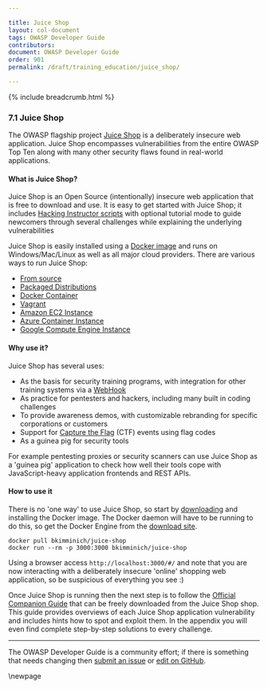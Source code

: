 ```yaml
---

title: Juice Shop
layout: col-document
tags: OWASP Developer Guide
contributors:
document: OWASP Developer Guide
order: 901
permalink: /draft/training_education/juice_shop/

---
```


{% include breadcrumb.html %}

### 7.1 Juice Shop

The OWASP flagship project [Juice Shop][juice] is a deliberately insecure web application.
Juice Shop encompasses vulnerabilities from the entire OWASP Top Ten
along with many other security flaws found in real-world applications.

#### What is Juice Shop?

Juice Shop is an Open Source (intentionally) insecure web application that is free to download and use.
It is easy to get started with Juice Shop; it includes [Hacking Instructor scripts][juicetutorial]
with optional tutorial mode to guide newcomers through several challenges while explaining the underlying vulnerabilities

Juice Shop is easily installed using a [Docker image][juicedocker]
and runs on Windows/Mac/Linux as well as all major cloud providers.
There are various ways to run Juice Shop:

* [From source](https://hub.docker.com/r/bkimminich/juice-shop#from-sources)
* [Packaged Distributions](https://hub.docker.com/r/bkimminich/juice-shop#packaged-distributions)
* [Docker Container](https://hub.docker.com/r/bkimminich/juice-shop#docker-container)
* [Vagrant](https://hub.docker.com/r/bkimminich/juice-shop#vagrant)
* [Amazon EC2 Instance](https://hub.docker.com/r/bkimminich/juice-shop#amazon-ec2-instance)
* [Azure Container Instance](https://hub.docker.com/r/bkimminich/juice-shop#azure-container-instance)
* [Google Compute Engine Instance](https://hub.docker.com/r/bkimminich/juice-shop#google-compute-engine-instance)

#### Why use it?

Juice Shop has several uses:

* As the basis for security training programs, with integration for other training systems via a [WebHook][webhook]
* As practice for pentesters and hackers, including many built in coding challenges
* To provide awareness demos, with customizable rebranding for specific corporations or customers
* Support for [Capture the Flag][juicectf] (CTF) events using flag codes
* As a guinea pig for security tools

For example pentesting proxies or security scanners can use Juice Shop as a 'guinea pig' application
to check how well their tools cope with JavaScript-heavy application frontends and REST APIs.

#### How to use it

There is no 'one way' to use Juice Shop, so start by [downloading][juicedocker] and installing the Docker image.
The Docker daemon will have to be running to do this, so get the Docker Engine from the [download site][dockerinstall].

```text
docker pull bkimminich/juice-shop
docker run --rm -p 3000:3000 bkimminich/juice-shop
```

Using a browser access `http://localhost:3000/#/` and note that you are now interacting with a deliberately insecure
'online' shopping web application, so be suspicious of everything you see :)

Once Juice Shop is running then the next step is to follow the [Official Companion Guide][juiceguide]
that can be freely downloaded from the Juice Shop shop.
This guide provides overviews of each Juice Shop application vulnerability and includes hints how to spot and exploit them.
In the appendix you will even find complete step-by-step solutions to every challenge.

----

The OWASP Developer Guide is a community effort; if there is something that needs changing
then [submit an issue][issue0901] or [edit on GitHub][edit0901].

[dockerinstall]: https://docs.docker.com/engine/install/
[edit0901]: https://github.com/OWASP/www-project-developer-guide/blob/main/draft/09-training-education/01-juice-shop.md
[issue0901]: https://github.com/OWASP/www-project-developer-guide/issues/new?labels=enhancement&template=request.md&title=Update:%2009-training-education/01-juice-shop
[juice]: https://owasp.org/www-project-juice-shop/
[juicectf]: https://owasp.org/www-project-juice-shop/#div-ctf
[juicedocker]: https://hub.docker.com/r/bkimminich/juice-shop
[juiceguide]: https://owasp.org/www-project-juice-shop/#div-ecosystem
[juicetutorial]: https://owasp.org/www-project-juice-shop/#div-learning
[webhook]: https://pwning.owasp-juice.shop/companion-guide/latest/part4/integration.html#_challenge_solution_webhook

\newpage
